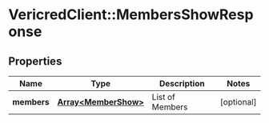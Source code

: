 # VericredClient::MembersShowResponse

## Properties
Name | Type | Description | Notes
------------ | ------------- | ------------- | -------------
**members** | [**Array&lt;MemberShow&gt;**](MemberShow.md) | List of Members | [optional] 


